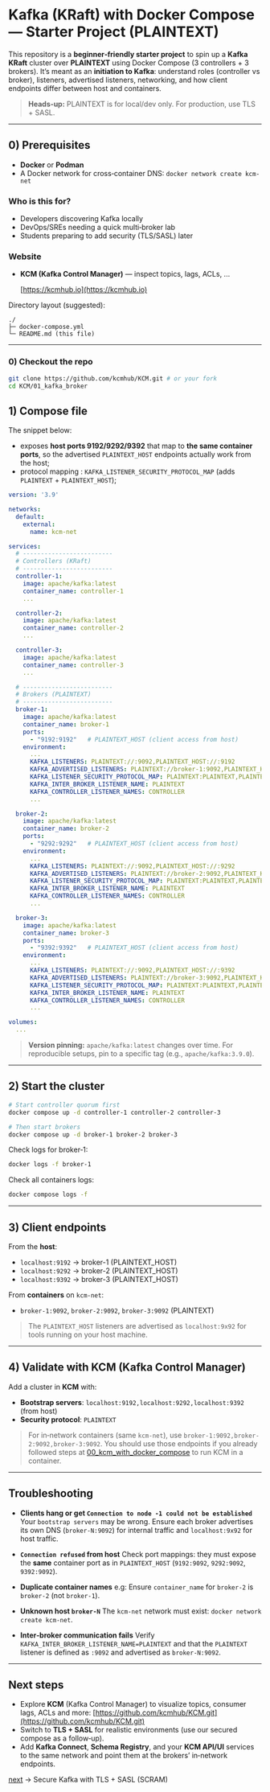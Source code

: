 # Kafka (KRaft) with Docker Compose — **Starter Project (PLAINTEXT)**

This repository is a **beginner‑friendly starter project** to spin up a **Kafka KRaft** cluster over **PLAINTEXT** using Docker Compose (3 controllers + 3 brokers). It’s meant as an **initiation to Kafka**: understand roles (controller vs broker), listeners, advertised listeners, networking, and how client endpoints differ between host and containers.

> **Heads‑up:** PLAINTEXT is for local/dev only. For production, use TLS + SASL.

---

## 0) Prerequisites

* **Docker** or **Podman**
* A Docker network for cross‑container DNS:
  `docker network create kcm-net`

### Who is this for?

* Developers discovering Kafka locally
* DevOps/SREs needing a quick multi‑broker lab
* Students preparing to add security (TLS/SASL) later

### Website

* **KCM (Kafka Control Manager)** — inspect topics, lags, ACLs, ...

  [https://kcmhub.io](https://kcmhub.io)

Directory layout (suggested):

```
./
├─ docker-compose.yml
└─ README.md (this file)
```

---

### 0) Checkout the repo

```bash
git clone https://github.com/kcmhub/KCM.git # or your fork
cd KCM/01_kafka_broker
```

## 1) Compose file

The snippet below:

* exposes **host ports 9192/9292/9392** that map to **the same container ports**, so the advertised `PLAINTEXT_HOST` endpoints actually work from the host;
* protocol mapping :  `KAFKA_LISTENER_SECURITY_PROTOCOL_MAP` (adds `PLAINTEXT` + `PLAINTEXT_HOST`);

```yaml
version: '3.9'

networks:
  default:
    external:
      name: kcm-net

services:
  # -------------------------
  # Controllers (KRaft)
  # -------------------------
  controller-1:
    image: apache/kafka:latest
    container_name: controller-1
    ...

  controller-2:
    image: apache/kafka:latest
    container_name: controller-2
    ...

  controller-3:
    image: apache/kafka:latest
    container_name: controller-3
    ...

  # -------------------------
  # Brokers (PLAINTEXT)
  # -------------------------
  broker-1:
    image: apache/kafka:latest
    container_name: broker-1
    ports:
      - "9192:9192"   # PLAINTEXT_HOST (client access from host)
    environment:
      ...
      KAFKA_LISTENERS: PLAINTEXT://:9092,PLAINTEXT_HOST://:9192
      KAFKA_ADVERTISED_LISTENERS: PLAINTEXT://broker-1:9092,PLAINTEXT_HOST://localhost:9192
      KAFKA_LISTENER_SECURITY_PROTOCOL_MAP: PLAINTEXT:PLAINTEXT,PLAINTEXT_HOST:PLAINTEXT,CONTROLLER:PLAINTEXT
      KAFKA_INTER_BROKER_LISTENER_NAME: PLAINTEXT
      KAFKA_CONTROLLER_LISTENER_NAMES: CONTROLLER
      ...

  broker-2:
    image: apache/kafka:latest
    container_name: broker-2
    ports:
      - "9292:9292"   # PLAINTEXT_HOST (client access from host)
    environment:
      ...
      KAFKA_LISTENERS: PLAINTEXT://:9092,PLAINTEXT_HOST://:9292
      KAFKA_ADVERTISED_LISTENERS: PLAINTEXT://broker-2:9092,PLAINTEXT_HOST://localhost:9292
      KAFKA_LISTENER_SECURITY_PROTOCOL_MAP: PLAINTEXT:PLAINTEXT,PLAINTEXT_HOST:PLAINTEXT,CONTROLLER:PLAINTEXT
      KAFKA_INTER_BROKER_LISTENER_NAME: PLAINTEXT
      KAFKA_CONTROLLER_LISTENER_NAMES: CONTROLLER
      ...

  broker-3:
    image: apache/kafka:latest
    container_name: broker-3
    ports:
      - "9392:9392"   # PLAINTEXT_HOST (client access from host)
    environment:
      ...
      KAFKA_LISTENERS: PLAINTEXT://:9092,PLAINTEXT_HOST://:9392
      KAFKA_ADVERTISED_LISTENERS: PLAINTEXT://broker-3:9092,PLAINTEXT_HOST://localhost:9392
      KAFKA_LISTENER_SECURITY_PROTOCOL_MAP: PLAINTEXT:PLAINTEXT,PLAINTEXT_HOST:PLAINTEXT,CONTROLLER:PLAINTEXT
      KAFKA_INTER_BROKER_LISTENER_NAME: PLAINTEXT
      KAFKA_CONTROLLER_LISTENER_NAMES: CONTROLLER
      ...

volumes:
  ...
```

> **Version pinning:** `apache/kafka:latest` changes over time. For reproducible setups, pin to a specific tag (e.g., `apache/kafka:3.9.0`).

---

## 2) Start the cluster

```bash
# Start controller quorum first
docker compose up -d controller-1 controller-2 controller-3

# Then start brokers
docker compose up -d broker-1 broker-2 broker-3
```

Check logs for broker‑1:

```bash
docker logs -f broker-1
```

Check all containers logs:

```bash
docker compose logs -f
```

---

## 3) Client endpoints

From the **host**:

* `localhost:9192` → broker-1 (PLAINTEXT\_HOST)
* `localhost:9292` → broker-2 (PLAINTEXT\_HOST)
* `localhost:9392` → broker-3 (PLAINTEXT\_HOST)

From **containers** on `kcm-net`:

* `broker-1:9092`, `broker-2:9092`, `broker-3:9092` (PLAINTEXT)

> The `PLAINTEXT_HOST` listeners are advertised as `localhost:9x92` for tools running on your host machine.

---

## 4) Validate with **KCM** (Kafka Control Manager)

Add a cluster in **KCM** with:

* **Bootstrap servers**: `localhost:9192,localhost:9292,localhost:9392` (from host) 
* **Security protocol**: `PLAINTEXT`

> For in‑network containers (same `kcm-net`), use `broker-1:9092,broker-2:9092,broker-3:9092`.
> You should use those endpoints if you already followed steps at [00_kcm_with_docker_compose](../README.md) to run KCM in a container.

---

## Troubleshooting

* **Clients hang or get `Connection to node -1 could not be established`**
  Your `bootstrap servers` may be wrong. Ensure each broker advertises its own DNS (`broker-N:9092`) for internal traffic and `localhost:9x92` for host traffic.

* **`Connection refused` from host**
  Check port mappings: they must expose the **same** container port as in `PLAINTEXT_HOST` (`9192:9092`, `9292:9092`, `9392:9092`).

* **Duplicate container names**
  e.g: Ensure `container_name` for `broker-2` is `broker-2` (not `broker-1`).

* **Unknown host `broker-N`**
  The `kcm-net` network must exist: `docker network create kcm-net`.

* **Inter‑broker communication fails**
  Verify `KAFKA_INTER_BROKER_LISTENER_NAME=PLAINTEXT` and that the `PLAINTEXT` listener is defined as `:9092` and advertised as `broker-N:9092`.

---

## Next steps

* Explore **KCM** (Kafka Control Manager) to visualize topics, consumer lags, ACLs and more:
  [https://github.com/kcmhub/KCM.git](https://github.com/kcmhub/KCM.git)
* Switch to **TLS + SASL** for realistic environments (use our secured compose as a follow‑up).
* Add **Kafka Connect**, **Schema Registry**, and your **KCM API/UI** services to the same network and point them at the brokers’ in‑network endpoints.

[next](../02_security_kafka_with%20sasl/README.md) &rarr; Secure Kafka with TLS + SASL (SCRAM)